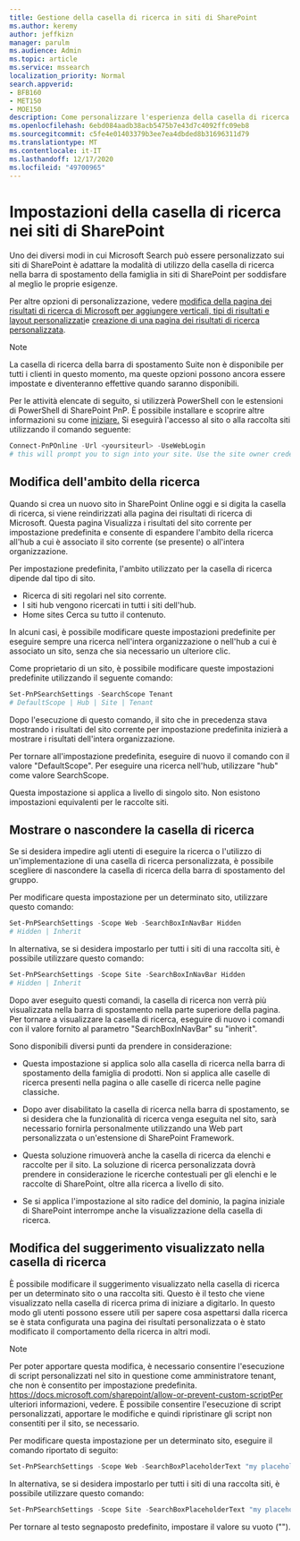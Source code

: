 ```yaml
---
title: Gestione della casella di ricerca in siti di SharePoint
ms.author: keremy
author: jeffkizn
manager: parulm
ms.audience: Admin
ms.topic: article
ms.service: mssearch
localization_priority: Normal
search.appverid:
- BFB160
- MET150
- MOE150
description: Come personalizzare l'esperienza della casella di ricerca nei siti di SharePoint
ms.openlocfilehash: 6ebd084aadb38acb5475b7e43d7c4092ffc09eb8
ms.sourcegitcommit: c5fe4e01403379b3ee7ea4dbded8b31696311d79
ms.translationtype: MT
ms.contentlocale: it-IT
ms.lasthandoff: 12/17/2020
ms.locfileid: "49700965"
---
```

# <a name="search-box-settings-on-sharepoint-sites"></a>Impostazioni della casella di ricerca nei siti di SharePoint

Uno dei diversi modi in cui Microsoft Search può essere personalizzato sui siti di SharePoint è adattare la modalità di utilizzo della casella di ricerca nella barra di spostamento della famiglia in siti di SharePoint per soddisfare al meglio le proprie esigenze.

Per altre opzioni di personalizzazione, vedere [modifica della pagina dei risultati di ricerca di Microsoft per aggiungere verticali, tipi di risultati e layout personalizzati](customize-search-page.md)e [creazione di una pagina dei risultati di ricerca personalizzata](create-search-results-pages.md).

> [!NOTE]
> La casella di ricerca della barra di spostamento Suite non è disponibile per tutti i clienti in questo momento, ma queste opzioni possono ancora essere impostate e diventeranno effettive quando saranno disponibili.

Per le attività elencate di seguito, si utilizzerà PowerShell con le estensioni di PowerShell di SharePoint PnP. È possibile installare e scoprire altre informazioni su come [iniziare.](https://docs.microsoft.com/powershell/sharepoint/sharepoint-pnp/sharepoint-pnp-cmdlets?view=sharepoint-ps) Si eseguirà l'accesso al sito o alla raccolta siti utilizzando il comando seguente:

```powershell
Connect-PnPOnline -Url <yoursiteurl> -UseWebLogin
# this will prompt you to sign into your site. Use the site owner credentials 
```

## <a name="changing-the-scope-of-search"></a>Modifica dell'ambito della ricerca

Quando si crea un nuovo sito in SharePoint Online oggi e si digita la casella di ricerca, si viene reindirizzati alla pagina dei risultati di ricerca di Microsoft. Questa pagina Visualizza i risultati del sito corrente per impostazione predefinita e consente di espandere l'ambito della ricerca all'hub a cui è associato il sito corrente (se presente) o all'intera organizzazione.

Per impostazione predefinita, l'ambito utilizzato per la casella di ricerca dipende dal tipo di sito.

* Ricerca di siti regolari nel sito corrente.
* I siti hub vengono ricercati in tutti i siti dell'hub.
* Home sites Cerca su tutto il contenuto.

In alcuni casi, è possibile modificare queste impostazioni predefinite per eseguire sempre una ricerca nell'intera organizzazione o nell'hub a cui è associato un sito, senza che sia necessario un ulteriore clic.

Come proprietario di un sito, è possibile modificare queste impostazioni predefinite utilizzando il seguente comando:

```powershell
Set-PnPSearchSettings -SearchScope Tenant
# DefaultScope | Hub | Site | Tenant
```

Dopo l'esecuzione di questo comando, il sito che in precedenza stava mostrando i risultati del sito corrente per impostazione predefinita inizierà a mostrare i risultati dell'intera organizzazione.

Per tornare all'impostazione predefinita, eseguire di nuovo il comando con il valore "DefaultScope". Per eseguire una ricerca nell'hub, utilizzare "hub" come valore SearchScope.

Questa impostazione si applica a livello di singolo sito. Non esistono impostazioni equivalenti per le raccolte siti.

## <a name="show-or-hide-the-search-box"></a>Mostrare o nascondere la casella di ricerca

Se si desidera impedire agli utenti di eseguire la ricerca o l'utilizzo di un'implementazione di una casella di ricerca personalizzata, è possibile scegliere di nascondere la casella di ricerca della barra di spostamento del gruppo.

Per modificare questa impostazione per un determinato sito, utilizzare questo comando:

```powershell
Set-PnPSearchSettings -Scope Web -SearchBoxInNavBar Hidden
# Hidden | Inherit
```

In alternativa, se si desidera impostarlo per tutti i siti di una raccolta siti, è possibile utilizzare questo comando:

```powershell
Set-PnPSearchSettings -Scope Site -SearchBoxInNavBar Hidden
# Hidden | Inherit
```

Dopo aver eseguito questi comandi, la casella di ricerca non verrà più visualizzata nella barra di spostamento nella parte superiore della pagina. Per tornare a visualizzare la casella di ricerca, eseguire di nuovo i comandi con il valore fornito al parametro "SearchBoxInNavBar" su "inherit".

Sono disponibili diversi punti da prendere in considerazione:

* Questa impostazione si applica solo alla casella di ricerca nella barra di spostamento della famiglia di prodotti. Non si applica alle caselle di ricerca presenti nella pagina o alle caselle di ricerca nelle pagine classiche.

* Dopo aver disabilitato la casella di ricerca nella barra di spostamento, se si desidera che la funzionalità di ricerca venga eseguita nel sito, sarà necessario fornirla personalmente utilizzando una Web part personalizzata o un'estensione di SharePoint Framework.

* Questa soluzione rimuoverà anche la casella di ricerca da elenchi e raccolte per il sito. La soluzione di ricerca personalizzata dovrà prendere in considerazione le ricerche contestuali per gli elenchi e le raccolte di SharePoint, oltre alla ricerca a livello di sito.

* Se si applica l'impostazione al sito radice del dominio, la pagina iniziale di SharePoint interrompe anche la visualizzazione della casella di ricerca.

## <a name="changing-the-hint-displayed-in-the-search-box"></a>Modifica del suggerimento visualizzato nella casella di ricerca

È possibile modificare il suggerimento visualizzato nella casella di ricerca per un determinato sito o una raccolta siti. Questo è il testo che viene visualizzato nella casella di ricerca prima di iniziare a digitarlo. In questo modo gli utenti possono essere utili per sapere cosa aspettarsi dalla ricerca se è stata configurata una pagina dei risultati personalizzata o è stato modificato il comportamento della ricerca in altri modi.

> [!NOTE]
> Per poter apportare questa modifica, è necessario consentire l'esecuzione di script personalizzati nel sito in questione come amministratore tenant, che non è consentito per impostazione predefinita. https://docs.microsoft.com/sharepoint/allow-or-prevent-custom-scriptPer ulteriori informazioni, vedere. È possibile consentire l'esecuzione di script personalizzati, apportare le modifiche e quindi ripristinare gli script non consentiti per il sito, se necessario.

Per modificare questa impostazione per un determinato sito, eseguire il comando riportato di seguito:

```powershell
Set-PnPSearchSettings -Scope Web -SearchBoxPlaceholderText "my placeholder" 
```

In alternativa, se si desidera impostarlo per tutti i siti di una raccolta siti, è possibile utilizzare questo comando:

```powershell
Set-PnPSearchSettings -Scope Site -SearchBoxPlaceholderText "my placeholder" 
```

Per tornare al testo segnaposto predefinito, impostare il valore su vuoto ("").

